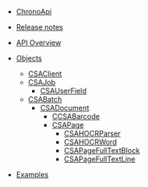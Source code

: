 <!-- docs/_sidebar.md -->

<!--
<p style="text-align: center;"><b>ChronoLite
<span class="beta_chip">BETA</span></b>
</p>
-->

* [ChronoApi](/)
* [Release notes](./release-notes/index)
* [API Overview](./api_overview)
* [Objects](./objects)
	* [CSAClient](./objects/CSAClient)
    * [CSAJob](./objects/CSAJob)
      * [CSAUserField](./objects/CSAUserField)
    * [CSABatch](./objects/CSABatch)
     	* [CSADocument](./objects/CSADocument)
            * [CCSABarcode](./objects/CSABarcode)
         	* [CSAPage](./objects/CSAPage)
             	* [CSAHOCRParser](./objects/CSAHOCRParser)
                * [CSAHOCRWord](./objects/CSAHOCRWord)
                * [CSAPageFullTextBlock](./objects/CSAPageFullTextBlock)
                * [CSAPageFullTextLine](./objects/CSAPageFullTextLine)
    
* [Examples](./examples/index)



